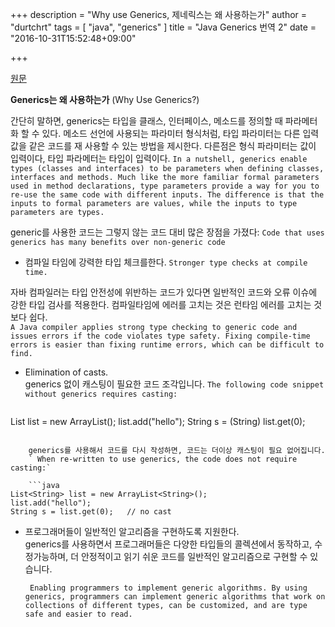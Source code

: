 +++
description = "Why use Generics, 제네릭스는 왜 사용하는가"
author = "durtchrt"
tags = [ "java", "generics" ]
title = "Java Generics 번역 2"
date = "2016-10-31T15:52:48+09:00"

+++

[원문](https://docs.oracle.com/javase/tutorial/java/generics/why.html)

**Generics는 왜 사용하는가**  (Why Use Generics?)

간단히 말하면, generics는 타입을 클래스, 인터페이스, 메소드를 정의할 때 파라메터화 할 수 있다. 메소드 선언에 사용되는 파라미터 형식처럼, 타입 파라미터는 다른 입력값을 같은 코드를 재 사용할 수 있는 방법을 제시한다. 다른점은 형식 파라미터는 값이 입력이다, 타입 파라메터는 타입이 입력이다. 
`In a nutshell, generics enable types (classes and interfaces) to be parameters when defining classes, interfaces and methods. Much like the more familiar formal parameters used in method declarations, type parameters provide a way for you to re-use the same code with different inputs. The difference is that the inputs to formal parameters are values, while the inputs to type parameters are types.`

generic를 사용한 코드는 그렇지 않는 코드 대비 많은 장점을 가졌다:
`Code that uses generics has many benefits over non-generic code`

- 컴파일 타임에 강력한 타입 체크를한다.
`Stronger type checks at compile time.`
  
 자바 컴파일러는 타입 안전성에 위반하는 코드가 있다면 일반적인 코드와 오류 이슈에 강한 타입 검사를 적용한다. 컴파일타임에 에러를 고치는 것은 런타임 에러를 고치는 것 보다 쉽다.  
`A Java compiler applies strong type checking to generic code and issues errors if the code violates type safety. Fixing compile-time errors is easier than fixing runtime errors, which can be difficult to find.`


- Elimination of casts. <br/>
    generics 없이 캐스팅이 필요한 코드 조각입니다.
    `The following code snippet without generics requires casting:`

    ```java
List list = new ArrayList();
list.add("hello");
String s = (String) list.get(0);
```

    generics를 사용해서 코드를 다시 작성하면, 코드는 더이상 캐스팅이 필요 없어집니다.
    ` When re-written to use generics, the code does not require casting:`

    ```java
List<String> list = new ArrayList<String>();
list.add("hello");
String s = list.get(0);   // no cast
```

- 프로그래머들이 일반적인 알고리즘을 구현하도록 지원한다.<br>
generics를 사용하면서 프로그래머들은 다양한 타입들의 콜렉션에서 동작하고, 수정가능하며, 더 안정적이고 읽기 쉬운 코드를 일반적인 알고리즘으로 구현할 수 있습니다.

    ` Enabling programmers to implement generic algorithms.
By using generics, programmers can implement generic algorithms that work on collections of different types, can be customized, and are type safe and easier to read.`

